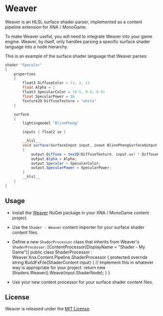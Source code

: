 Weaver
======

Weaver is an HLSL surface shader parser, implemented as a content pipeline extension for XNA / MonoGame. 

To make Weaver useful, you will need to integrate Weaver into your game engine. Weaver, by itself, only
handles parsing a specific surface shader language into a node hierarchy.

This is an example of the surface shader language that Weaver parses:

```csharp
shader "Specular"
{
	properties
	{
		float3 DiffuseColor = (1, 1, 1)
		float Alpha = 1
		float3 SpecularColor = (0.5, 0.5, 0.5)
		float SpecularPower = 16
		Texture2D DiffuseTexture = "white"
	}

	surface
	{
		lightingmodel "BlinnPhong"

		inputs { float2 uv }

		__hlsl__
		void surface(SurfaceInput input, inout BlinnPhongSurfaceOutput output)
		{
			output.Diffuse = tex2D(DiffuseTexture, input.uv) * DiffuseColor;
			output.Alpha = Alpha;
			output.Specular = SpecularColor;
			output.SpecularPower = SpecularPower;
		}
		__hlsl__
	}
}
```

Usage
-----

* Install the [Weaver](http://nuget.org/packages/Weaver/) NuGet package in your XNA / MonoGame content project.

* Use the `Shader - Weaver` content importer for your surface shader content files.

* Define a new `ShaderProcessor` class that inherits from Weaver's `ShaderProcessor`:
      [ContentProcessor(DisplayName = "Shader - My Game")]
      public class ShaderProcessor : Weaver.Xna.Content.Pipeline.ShaderProcessor
      {
        protected override string BuildFxFile(ShaderContent input)
        {
		  // Implement this in whatever way is appropriate for your project.
          return new Shaders.Weaver().Weave(input.ShaderNode);
        }
      }

* Use your new content processor for your surface shader content files.

License
-------

Weaver is released under the [MIT License](http://www.opensource.org/licenses/MIT).
